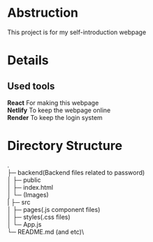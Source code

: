 # Abstruction

This project is for my self-introduction webpage

# Details

## Used tools
**React** For making this webpage\
**Netlify** To keep the webpage online\
**Render** To keep the login system

# Directory Structure
.\
├─ backend(Backend files related to password)\
 │
├─ public\
│   ├─ index.html\
│   └─ (Images)\
|
├─ src\
│   ├─ pages(.js component files)\
│   ├─ styles(.css files)\
│   └─ App.js\
└─ README.md (and etc)\

